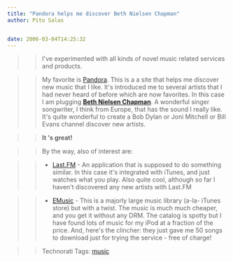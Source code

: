 ```yaml
---
title: "Pandora helps me discover Beth Nielsen Chapman"
author: Pito Salas


date: 2006-03-04T14:25:32
---
```



>>

>> I've experimented with all kinds of novel music related services and
products.

>>

>> My favorite is [Pandora](<http://www.pandora.com/>). This is a a site that
helps me discover new music that I like. It's introduced me to several artists
that I had never heard of before which are now favorites. In this case I am
plugging **[Beth Nielsen Chapman](<http://bethnielsenchapman.com/>)**. A
wonderful singer songwriter, I think from Europe, that has the sound I really
like. It's quite wonderful to create a Bob Dylan or Joni Mitchell or Bill
Evans channel discover new artists.

>>

>> **It 's great!**

>>

>> By the way, also of interest are:

>>

>>   * [Last.FM](<http://Last.FM>) - An application that is supposed to do
something similar. In this case it's integrated with iTunes, and just watches
what you play. Also quite cool, although so far I haven't discovered any new
artists with Last.FM

>>

>>   * [EMusic](<http://www.emusic.com/>) - This is a majorly large music
library (a-la- iTunes store) but with a twist. The music is much much cheaper,
and you get it without any DRM. The catalog is spotty but I have found lots of
music for my iPod at a fraction of the price. And, here's the clincher: they
just gave me 50 songs to download just for trying the service - free of
charge!

>>

>> Technorati Tags: [music](<http://www.technorati.com/tag/music>)


